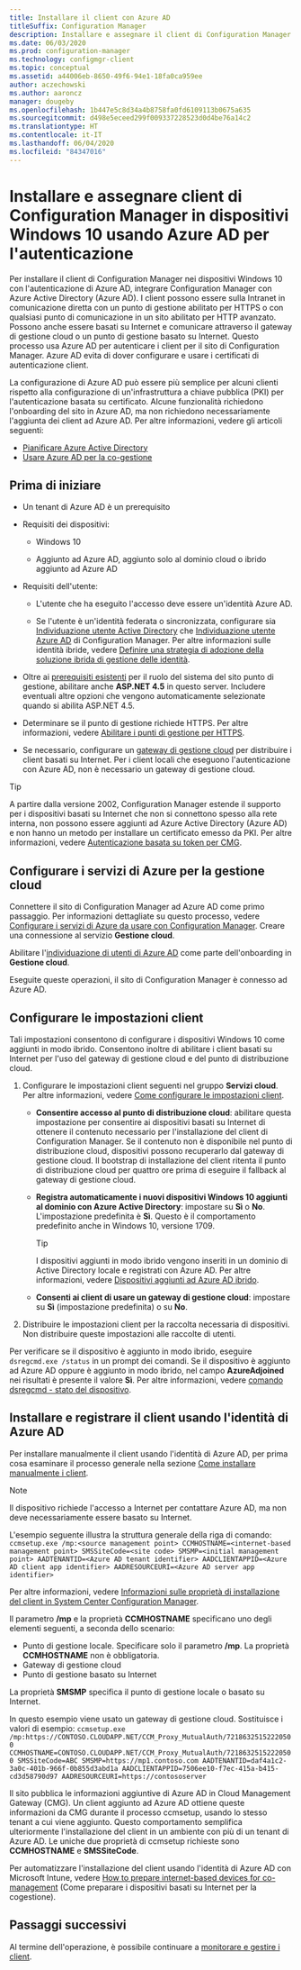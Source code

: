 ```yaml
---
title: Installare il client con Azure AD
titleSuffix: Configuration Manager
description: Installare e assegnare il client di Configuration Manager in dispositivi Windows 10 usando Azure Active Directory per l'autenticazione
ms.date: 06/03/2020
ms.prod: configuration-manager
ms.technology: configmgr-client
ms.topic: conceptual
ms.assetid: a44006eb-8650-49f6-94e1-18fa0ca959ee
author: aczechowski
ms.author: aaroncz
manager: dougeby
ms.openlocfilehash: 1b447e5c8d34a4b8758fa0fd6109113b0675a635
ms.sourcegitcommit: d498e5eceed299f009337228523d0d4be76a14c2
ms.translationtype: HT
ms.contentlocale: it-IT
ms.lasthandoff: 06/04/2020
ms.locfileid: "84347016"
---
```

# <a name="install-and-assign-configuration-manager-windows-10-clients-using-azure-ad-for-authentication"></a>Installare e assegnare client di Configuration Manager in dispositivi Windows 10 usando Azure AD per l'autenticazione

Per installare il client di Configuration Manager nei dispositivi Windows 10 con l'autenticazione di Azure AD, integrare Configuration Manager con Azure Active Directory (Azure AD). I client possono essere sulla Intranet in comunicazione diretta con un punto di gestione abilitato per HTTPS o con qualsiasi punto di comunicazione in un sito abilitato per HTTP avanzato. Possono anche essere basati su Internet e comunicare attraverso il gateway di gestione cloud o un punto di gestione basato su Internet. Questo processo usa Azure AD per autenticare i client per il sito di Configuration Manager. Azure AD evita di dover configurare e usare i certificati di autenticazione client.

La configurazione di Azure AD può essere più semplice per alcuni clienti rispetto alla configurazione di un'infrastruttura a chiave pubblica (PKI) per l'autenticazione basata su certificato. Alcune funzionalità richiedono l'onboarding del sito in Azure AD, ma non richiedono necessariamente l'aggiunta dei client ad Azure AD.<!-- SCCMDocs issue 1259 --> Per altre informazioni, vedere gli articoli seguenti:

- [Pianificare Azure Active Directory](../../plan-design/security/plan-for-security.md#bkmk_planazuread)
- [Usare Azure AD per la co-gestione](../../../comanage/quickstart-hybrid-aad.md)

## <a name="before-you-begin"></a>Prima di iniziare

- Un tenant di Azure AD è un prerequisito  

- Requisiti dei dispositivi:  

  - Windows 10  

  - Aggiunto ad Azure AD, aggiunto solo al dominio cloud o ibrido aggiunto ad Azure AD  

- Requisiti dell'utente:  

  - L'utente che ha eseguito l'accesso deve essere un'identità Azure AD.

  - Se l'utente è un'identità federata o sincronizzata, configurare sia [Individuazione utente Active Directory](../../servers/deploy/configure/about-discovery-methods.md#bkmk_aboutUser) che [Individuazione utente Azure AD](../../servers/deploy/configure/about-discovery-methods.md#azureaddisc) di Configuration Manager. Per altre informazioni sulle identità ibride, vedere [Definire una strategia di adozione della soluzione ibrida di gestione delle identità](https://docs.microsoft.com/azure/active-directory/hybrid/plan-hybrid-identity-design-considerations-identity-adoption-strategy).<!--497750-->

- Oltre ai [prerequisiti esistenti](../../plan-design/configs/site-and-site-system-prerequisites.md#bkmk_2012MPpreq) per il ruolo del sistema del sito punto di gestione, abilitare anche **ASP.NET 4.5** in questo server. Includere eventuali altre opzioni che vengono automaticamente selezionate quando si abilita ASP.NET 4.5.  

- Determinare se il punto di gestione richiede HTTPS. Per altre informazioni, vedere [Abilitare i punti di gestione per HTTPS](../manage/cmg/certificates-for-cloud-management-gateway.md#bkmk_mphttps).  

- Se necessario, configurare un [gateway di gestione cloud](../manage/cmg/plan-cloud-management-gateway.md) per distribuire i client basati su Internet. Per i client locali che eseguono l'autenticazione con Azure AD, non è necessario un gateway di gestione cloud.  

> [!TIP]
> A partire dalla versione 2002,<!--5686290--> Configuration Manager estende il supporto per i dispositivi basati su Internet che non si connettono spesso alla rete interna, non possono essere aggiunti ad Azure Active Directory (Azure AD) e non hanno un metodo per installare un certificato emesso da PKI. Per altre informazioni, vedere [Autenticazione basata su token per CMG](deploy-clients-cmg-token.md).

## <a name="configure-azure-services-for-cloud-management"></a>Configurare i servizi di Azure per la gestione cloud

Connettere il sito di Configuration Manager ad Azure AD come primo passaggio. Per informazioni dettagliate su questo processo, vedere [Configurare i servizi di Azure da usare con Configuration Manager](../../servers/deploy/configure/azure-services-wizard.md). Creare una connessione al servizio **Gestione cloud**.

Abilitare l'[individuazione di utenti di Azure AD](../../servers/deploy/configure/configure-discovery-methods.md#azureaadisc) come parte dell'onboarding in **Gestione cloud**.

Eseguite queste operazioni, il sito di Configuration Manager è connesso ad Azure AD.

## <a name="configure-client-settings"></a>Configurare le impostazioni client

Tali impostazioni consentono di configurare i dispositivi Windows 10 come aggiunti in modo ibrido. Consentono inoltre di abilitare i client basati su Internet per l'uso del gateway di gestione cloud e del punto di distribuzione cloud.

1. Configurare le impostazioni client seguenti nel gruppo **Servizi cloud**. Per altre informazioni, vedere [Come configurare le impostazioni client](configure-client-settings.md).

    - **Consentire accesso al punto di distribuzione cloud**: abilitare questa impostazione per consentire ai dispositivi basati su Internet di ottenere il contenuto necessario per l'installazione del client di Configuration Manager. Se il contenuto non è disponibile nel punto di distribuzione cloud, dispositivi possono recuperarlo dal gateway di gestione cloud. Il bootstrap di installazione del client ritenta il punto di distribuzione cloud per quattro ore prima di eseguire il fallback al gateway di gestione cloud.<!--495533-->  

    - **Registra automaticamente i nuovi dispositivi Windows 10 aggiunti al dominio con Azure Active Directory**: impostare su **Sì** o **No**. L'impostazione predefinita è **Sì**. Questo è il comportamento predefinito anche in Windows 10, versione 1709.

        > [!TIP]
        > I dispositivi aggiunti in modo ibrido vengono inseriti in un dominio di Active Directory locale e registrati con Azure AD. Per altre informazioni, vedere [Dispositivi aggiunti ad Azure AD ibrido](https://docs.microsoft.com/azure/active-directory/devices/concept-azure-ad-join-hybrid).<!-- MEMDocs#325 -->

    - **Consenti ai client di usare un gateway di gestione cloud**: impostare su **Sì** (impostazione predefinita) o su **No**.  

2. Distribuire le impostazioni client per la raccolta necessaria di dispositivi. Non distribuire queste impostazioni alle raccolte di utenti.

Per verificare se il dispositivo è aggiunto in modo ibrido, eseguire `dsregcmd.exe /status` in un prompt dei comandi. Se il dispositivo è aggiunto ad Azure AD oppure è aggiunto in modo ibrido, nel campo **AzureAdjoined** nei risultati è presente il valore **Sì**. Per altre informazioni, vedere [comando dsregcmd - stato del dispositivo](https://docs.microsoft.com/azure/active-directory/devices/troubleshoot-device-dsregcmd).

## <a name="install-and-register-the-client-using-azure-ad-identity"></a>Installare e registrare il client usando l'identità di Azure AD

Per installare manualmente il client usando l'identità di Azure AD, per prima cosa esaminare il processo generale nella sezione [Come installare manualmente i client](deploy-clients-to-windows-computers.md#BKMK_Manual).

> [!Note]  
> Il dispositivo richiede l'accesso a Internet per contattare Azure AD, ma non deve necessariamente essere basato su Internet.

L'esempio seguente illustra la struttura generale della riga di comando: `ccmsetup.exe /mp:<source management point> CCMHOSTNAME=<internet-based management point> SMSSiteCode=<site code> SMSMP=<initial management point> AADTENANTID=<Azure AD tenant identifier> AADCLIENTAPPID=<Azure AD client app identifier> AADRESOURCEURI=<Azure AD server app identifier>`

Per altre informazioni, vedere [Informazioni sulle proprietà di installazione del client in System Center Configuration Manager](about-client-installation-properties.md).

Il parametro **/mp** e la proprietà **CCMHOSTNAME** specificano uno degli elementi seguenti, a seconda dello scenario:

- Punto di gestione locale. Specificare solo il parametro **/mp**. La proprietà **CCMHOSTNAME** non è obbligatoria.
- Gateway di gestione cloud
- Punto di gestione basato su Internet

La proprietà **SMSMP** specifica il punto di gestione locale o basato su Internet.

In questo esempio viene usato un gateway di gestione cloud. Sostituisce i valori di esempio: `ccmsetup.exe /mp:https://CONTOSO.CLOUDAPP.NET/CCM_Proxy_MutualAuth/72186325152220500 CCMHOSTNAME=CONTOSO.CLOUDAPP.NET/CCM_Proxy_MutualAuth/72186325152220500 SMSSiteCode=ABC SMSMP=https://mp1.contoso.com AADTENANTID=daf4a1c2-3a0c-401b-966f-0b855d3abd1a AADCLIENTAPPID=7506ee10-f7ec-415a-b415-cd3d58790d97 AADRESOURCEURI=https://contososerver`

Il sito pubblica le informazioni aggiuntive di Azure AD in Cloud Management Gateway (CMG). Un client aggiunto ad Azure AD ottiene queste informazioni da CMG durante il processo ccmsetup, usando lo stesso tenant a cui viene aggiunto. Questo comportamento semplifica ulteriormente l'installazione del client in un ambiente con più di un tenant di Azure AD. Le uniche due proprietà di ccmsetup richieste sono **CCMHOSTNAME** e **SMSSiteCode**.<!--3607731-->

Per automatizzare l'installazione del client usando l'identità di Azure AD con Microsoft Intune, vedere [How to prepare internet-based devices for co-management](../../../comanage/how-to-prepare-Win10.md#install-the-configuration-manager-client) (Come preparare i dispositivi basati su Internet per la cogestione).

## <a name="next-steps"></a>Passaggi successivi

Al termine dell'operazione, è possibile continuare a [monitorare e gestire i client](../manage/monitor-clients.md).

